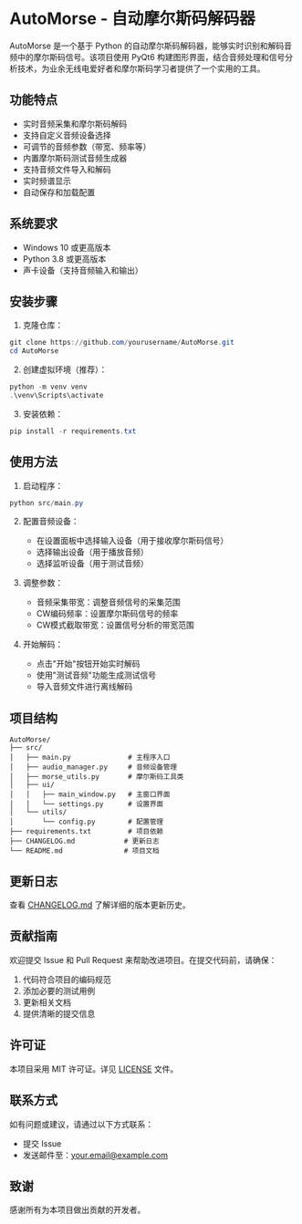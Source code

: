 # AutoMorse - 自动摩尔斯码解码器

AutoMorse 是一个基于 Python 的自动摩尔斯码解码器，能够实时识别和解码音频中的摩尔斯码信号。该项目使用 PyQt6 构建图形界面，结合音频处理和信号分析技术，为业余无线电爱好者和摩尔斯码学习者提供了一个实用的工具。

## 功能特点

- 实时音频采集和摩尔斯码解码
- 支持自定义音频设备选择
- 可调节的音频参数（带宽、频率等）
- 内置摩尔斯码测试音频生成器
- 支持音频文件导入和解码
- 实时频谱显示
- 自动保存和加载配置

## 系统要求

- Windows 10 或更高版本
- Python 3.8 或更高版本
- 声卡设备（支持音频输入和输出）

## 安装步骤

1. 克隆仓库：
```powershell
git clone https://github.com/yourusername/AutoMorse.git
cd AutoMorse
```

2. 创建虚拟环境（推荐）：
```powershell
python -m venv venv
.\venv\Scripts\activate
```

3. 安装依赖：
```powershell
pip install -r requirements.txt
```

## 使用方法

1. 启动程序：
```powershell
python src/main.py
```

2. 配置音频设备：
   - 在设置面板中选择输入设备（用于接收摩尔斯码信号）
   - 选择输出设备（用于播放音频）
   - 选择监听设备（用于测试音频）

3. 调整参数：
   - 音频采集带宽：调整音频信号的采集范围
   - CW编码频率：设置摩尔斯码信号的频率
   - CW模式截取带宽：设置信号分析的带宽范围

4. 开始解码：
   - 点击"开始"按钮开始实时解码
   - 使用"测试音频"功能生成测试信号
   - 导入音频文件进行离线解码

## 项目结构

```
AutoMorse/
├── src/
│   ├── main.py              # 主程序入口
│   ├── audio_manager.py     # 音频设备管理
│   ├── morse_utils.py       # 摩尔斯码工具类
│   ├── ui/
│   │   ├── main_window.py   # 主窗口界面
│   │   └── settings.py      # 设置界面
│   └── utils/
│       └── config.py        # 配置管理
├── requirements.txt         # 项目依赖
├── CHANGELOG.md            # 更新日志
└── README.md               # 项目文档
```

## 更新日志

查看 [CHANGELOG.md](CHANGELOG.md) 了解详细的版本更新历史。

## 贡献指南

欢迎提交 Issue 和 Pull Request 来帮助改进项目。在提交代码前，请确保：

1. 代码符合项目的编码规范
2. 添加必要的测试用例
3. 更新相关文档
4. 提供清晰的提交信息

## 许可证

本项目采用 MIT 许可证。详见 [LICENSE](LICENSE) 文件。

## 联系方式

如有问题或建议，请通过以下方式联系：

- 提交 Issue
- 发送邮件至：your.email@example.com

## 致谢

感谢所有为本项目做出贡献的开发者。 